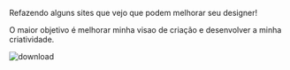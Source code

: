 Refazendo alguns sites que vejo que podem melhorar seu designer!

O maior objetivo é melhorar minha visao de criação e desenvolver a minha criatividade.

![download](https://github.com/user-attachments/assets/08a25f39-6055-40a3-9b6a-60327c050a36)
